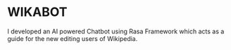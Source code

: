 # WIKABOT
I developed an AI powered Chatbot using Rasa Framework which acts as a guide for the new editing users of Wikipedia. 
